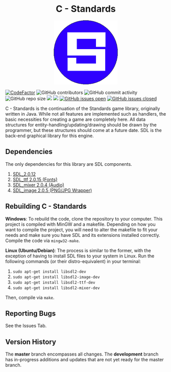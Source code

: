 <h1 align="center">C - Standards</h1>

<p align="center">
  <img width="200" height="200" src="standards.PNG">
</p>


[![CodeFactor](https://www.codefactor.io/repository/github/joshuacrotts/C-Standards/badge)](https://www.codefactor.io/repository/github/joshuacrotts/C-Standards) ![GitHub contributors](https://img.shields.io/github/contributors/JoshuaCrotts/C-Standards) ![GitHub commit activity](https://img.shields.io/github/commit-activity/m/JoshuaCrotts/C-Standards) ![GitHub repo size](https://img.shields.io/github/repo-size/JoshuaCrotts/C-Standards)  ![](https://tokei.rs/b1/github/JoshuaCrotts/C-Standards) ![](https://tokei.rs/b1/github/JoshuaCrotts/C-Standards?category=files) [![GitHub issues open](https://img.shields.io/github/issues/JoshuaCrotts/C-Standards)]() 
[![GitHub issues closed](https://img.shields.io/github/issues-closed-raw/JoshuaCrotts/C-Standards)]()

C - Standards is the continuation of the Standards game library, originally written in Java. While not all features are implemented such as handlers, the basic necessities for creating a game are completely here. All data structures for entity-handling/updating/drawing should be drawn by the programmer, but these structures should come at a future date. SDL is the back-end graphical library for this engine.

## Dependencies

The only dependencies for this library are SDL components.

1. [SDL_2.0.12](https://www.libsdl.org/download-2.0.php)
2. [SDL_ttf 2.0.15 (Fonts)](https://www.libsdl.org/projects/SDL_ttf/)
3. [SDL_mixer 2.0.4 (Audio)](https://www.libsdl.org/projects/SDL_mixer/)
4. [SDL_image 2.0.5 (PNG/JPG Wrapper)](https://www.libsdl.org/projects/SDL_image/)

## Rebuilding C - Standards

**Windows**: To rebuild the code, clone the repository to your computer. This project is compiled with MinGW and a makefile. Depending on how you want to compile the project, you will need to alter the makefile to fit your needs and make sure you have SDL and its extensions installed correctly. Compile the code via <code>mingw32-make</code>.

**Linux (Ubuntu/Debian)**: The process is similar to the former, with the exception of having to install SDL files to your system in Linux. Run the following commands (or their distro-equivalent) in your terminal:

1. <code>sudo apt-get install libsdl2-dev</code>
2. <code>sudo apt-get install libsdl2-image-dev</code>
3. <code>sudo apt-get install libsdl2-ttf-dev</code>
4. <code>sudo apt-get install libsdl2-mixer-dev</code>

Then, compile via <code>make</code>.

## Reporting Bugs

See the Issues Tab.

## Version History
The **master** branch encompasses all changes. The **development** branch has in-progress additions and updates that are not yet ready for the master branch.

